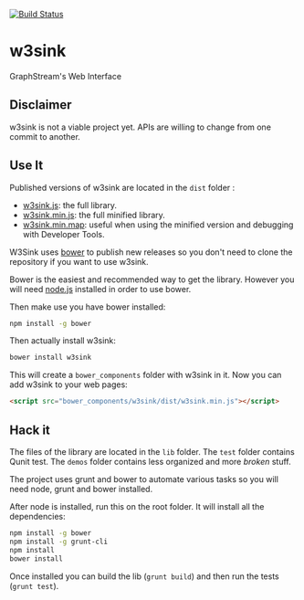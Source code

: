 [![Build Status](https://travis-ci.org/graphstream/w3sink.png?branch=master)](https://travis-ci.org/graphstream/w3sink)

# w3sink 

GraphStream's Web Interface

## Disclaimer 

w3sink is not a viable project yet. APIs are willing to change from one commit to another. 

## Use It 

Published versions of w3sink are located in the `dist` folder : 

- [w3sink.js](https://github.com/graphstream/w3sink/blob/master/dist/w3sink.js): the full library. 
- [w3sink.min.js](https://github.com/graphstream/w3sink/blob/master/dist/w3sink.min.js): the full minified library.  
- [w3sink.min.map](https://github.com/graphstream/w3sink/blob/master/dist/w3sink.min.map): useful when using the minified version and debugging with Developer Tools. 

W3Sink uses [bower](http://bower.io/) to publish new releases so you don't need to clone the repository if you want to use w3sink.  

Bower is the easiest and recommended way to get the library. However you will need [node.js](http://nodejs.org/) installed in order to use bower. 

Then make use you have bower installed:

```bash
npm install -g bower
```

Then actually install w3sink:

```bash 
bower install w3sink
```

This will create a `bower_components` folder with w3sink in it. Now you can add w3sink to your web pages: 
```html
<script src="bower_components/w3sink/dist/w3sink.min.js"></script>
```

## Hack it

The files of the library are located in the `lib` folder. The `test` folder contains Qunit test. The `demos` folder contains less organized and more *broken* stuff. 

The project uses grunt and bower to automate various tasks so you will need node, grunt and bower installed. 

After node is installed, run this on the root folder. It will install all the dependencies: 
```bash
npm install -g bower
npm install -g grunt-cli
npm install
bower install
```

Once installed you can build the lib (`grunt build`) and then run the tests (`grunt test`). 




